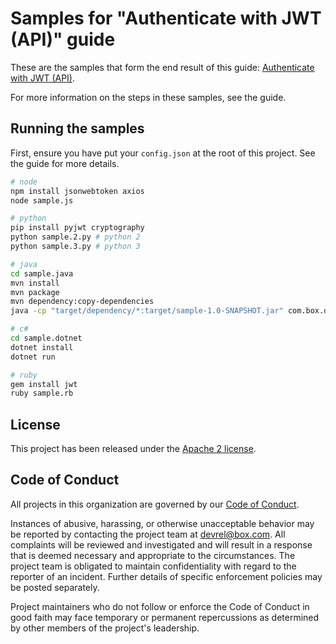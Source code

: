 # Samples for "Authenticate with JWT (API)" guide

These are the samples that form the end result of this guide: [Authenticate with JWT (API)](https://developer.box.com/v2.0/docs/construct-jwt-claim-manually).

For more information on the steps in these samples, see the guide.

## Running the samples

First, ensure you have put your `config.json` at the root of this project. See the guide for more details.

```bash
# node
npm install jsonwebtoken axios
node sample.js

# python
pip install pyjwt cryptography
python sample.2.py # python 2
python sample.3.py # python 3

# java
cd sample.java
mvn install
mvn package
mvn dependency:copy-dependencies
java -cp "target/dependency/*:target/sample-1.0-SNAPSHOT.jar" com.box.developer.App

# c#
cd sample.dotnet
dotnet install
dotnet run

# ruby
gem install jwt
ruby sample.rb
```

## License

This project has been released under the [Apache 2 license](LICENSE).

## Code of Conduct

All projects in this organization are governed by our [Code of Conduct](CODE_OF_CONDUCT.md).

Instances of abusive, harassing, or otherwise unacceptable behavior may be
reported by contacting the project team at [devrel@box.com](mailto:devrel@box.com). All
complaints will be reviewed and investigated and will result in a response that
is deemed necessary and appropriate to the circumstances. The project team is
obligated to maintain confidentiality with regard to the reporter of an incident.
Further details of specific enforcement policies may be posted separately.

Project maintainers who do not follow or enforce the Code of Conduct in good
faith may face temporary or permanent repercussions as determined by other
members of the project's leadership.
